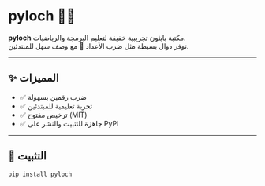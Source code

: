 # pyloch 📘✨

**pyloch** مكتبة بايثون تجريبية خفيفة لتعليم البرمجة والرياضيات.  
توفر دوال بسيطة مثل ضرب الأعداد 🔢 مع وصف سهل للمبتدئين.

---

## ✨ المميزات
- ✅ ضرب رقمين بسهولة
- ✅ تجربة تعليمية للمبتدئين
- ✅ ترخيص مفتوح (MIT)
- ✅ جاهزة للتثبيت والنشر على PyPI

---

## 🚀 التثبيت
```bash
pip install pyloch